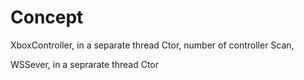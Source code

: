 # Concept 

XboxController, in a separate thread
Ctor, number of controller
Scan,

WSSever, in a seprarate thread
Ctor